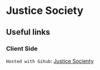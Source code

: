 # Justice Society
## Useful links
### Client Side
`Hosted with Gihub`: [Justice Socienty](https://tawhidulislamrupom.github.io/Justicedocumentation/)
